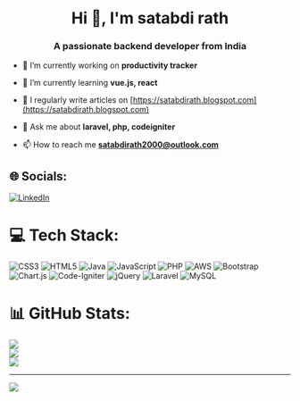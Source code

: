<h1 align="center">Hi 👋, I'm satabdi rath</h1>
<h3 align="center">A passionate backend developer from India</h3>

- 🔭 I’m currently working on **productivity tracker**

- 🌱 I’m currently learning **vue.js, react**

- 📝 I regularly write articles on [https://satabdirath.blogspot.com](https://satabdirath.blogspot.com)

- 💬 Ask me about **laravel, php, codeigniter**

- 📫 How to reach me **satabdirath2000@outlook.com**


## 🌐 Socials:
[![LinkedIn](https://img.shields.io/badge/LinkedIn-%230077B5.svg?logo=linkedin&logoColor=white)](https://www.linkedin.com/in/satabdirath/) 


# 💻 Tech Stack:
![CSS3](https://img.shields.io/badge/css3-%231572B6.svg?style=for-the-badge&logo=css3&logoColor=white) ![HTML5](https://img.shields.io/badge/html5-%23E34F26.svg?style=for-the-badge&logo=html5&logoColor=white) ![Java](https://img.shields.io/badge/java-%23ED8B00.svg?style=for-the-badge&logo=openjdk&logoColor=white) ![JavaScript](https://img.shields.io/badge/javascript-%23323330.svg?style=for-the-badge&logo=javascript&logoColor=%23F7DF1E) ![PHP](https://img.shields.io/badge/php-%23777BB4.svg?style=for-the-badge&logo=php&logoColor=white) ![AWS](https://img.shields.io/badge/AWS-%23FF9900.svg?style=for-the-badge&logo=amazon-aws&logoColor=white) ![Bootstrap](https://img.shields.io/badge/bootstrap-%238511FA.svg?style=for-the-badge&logo=bootstrap&logoColor=white) ![Chart.js](https://img.shields.io/badge/chart.js-F5788D.svg?style=for-the-badge&logo=chart.js&logoColor=white) ![Code-Igniter](https://img.shields.io/badge/CodeIgniter-%23EF4223.svg?style=for-the-badge&logo=codeIgniter&logoColor=white) ![jQuery](https://img.shields.io/badge/jquery-%230769AD.svg?style=for-the-badge&logo=jquery&logoColor=white) ![Laravel](https://img.shields.io/badge/laravel-%23FF2D20.svg?style=for-the-badge&logo=laravel&logoColor=white) ![MySQL](https://img.shields.io/badge/mysql-%2300000f.svg?style=for-the-badge&logo=mysql&logoColor=white)
# 📊 GitHub Stats:
![](https://github-readme-stats.vercel.app/api?username=satabdirath&theme=dark&hide_border=false&include_all_commits=false&count_private=false)<br/>
![](https://github-readme-streak-stats.herokuapp.com/?user=satabdirath&theme=dark&hide_border=false)<br/>
![](https://github-readme-stats.vercel.app/api/top-langs/?username=satabdirath&theme=dark&hide_border=false&include_all_commits=false&count_private=false&layout=compact)

---
[![](https://visitcount.itsvg.in/api?id=satabdirath&icon=0&color=0)](https://visitcount.itsvg.in)

<!-- Proudly created with GPRM ( https://gprm.itsvg.in ) -->

